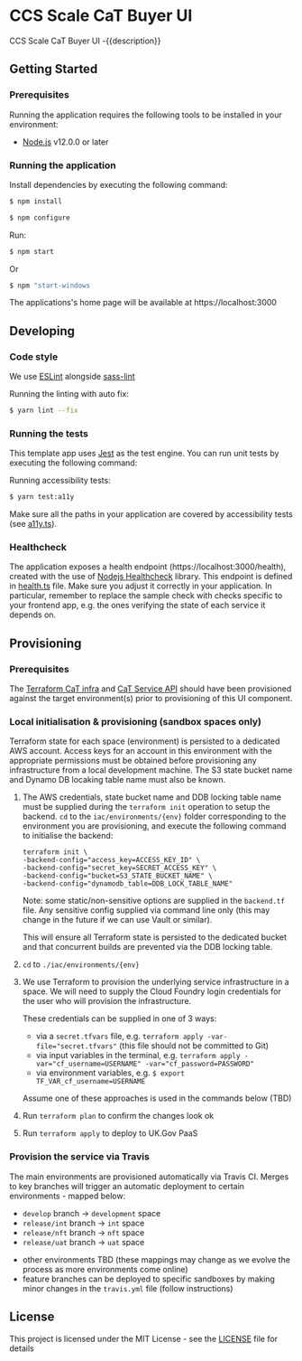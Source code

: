 # CCS Scale CaT Buyer UI

CCS Scale CaT Buyer UI -{{description}}

## Getting Started

### Prerequisites

Running the application requires the following tools to be installed in your environment:

- [Node.js](https://nodejs.org/) v12.0.0 or later

### Running the application

Install dependencies by executing the following command:

```bash
$ npm install
```

```bash
$ npm configure
```

Run:

```bash
$ npm start
```

Or

```bash
$ npm "start-windows
```

The applications's home page will be available at https://localhost:3000

## Developing

### Code style

We use [ESLint](https://github.com/typescript-eslint/typescript-eslint)
alongside [sass-lint](https://github.com/sasstools/sass-lint)

Running the linting with auto fix:

```bash
$ yarn lint --fix
```

### Running the tests

This template app uses [Jest](https://jestjs.io//) as the test engine. You can run unit tests by executing
the following command:

Running accessibility tests:

```bash
$ yarn test:a11y
```

Make sure all the paths in your application are covered by accessibility tests (see [a11y.ts](src/test/a11y/a11y.ts)).

### Healthcheck

The application exposes a health endpoint (https://localhost:3000/health), created with the use of
[Nodejs Healthcheck](https://github.com/hmcts/nodejs-healthcheck) library. This endpoint is defined
in [health.ts](src/main/routes/health.ts) file. Make sure you adjust it correctly in your application.
In particular, remember to replace the sample check with checks specific to your frontend app,
e.g. the ones verifying the state of each service it depends on.

## Provisioning

### Prerequisites

The [Terraform CaT infra](https://github.com/Crown-Commercial-Service/ccs-scale-cat-paas-infra) and [CaT Service API](https://github.com/Crown-Commercial-Service/ccs-scale-cat-service) should have been provisioned against the target environment(s) prior to provisioning of this UI component.

### Local initialisation & provisioning (sandbox spaces only)

Terraform state for each space (environment) is persisted to a dedicated AWS account. Access keys for an account in this environment with the appropriate permissions must be obtained before provisioning any infrastructure from a local development machine. The S3 state bucket name and Dynamo DB locaking table name must also be known.

1. The AWS credentials, state bucket name and DDB locking table name must be supplied during the `terraform init` operation to setup the backend. `cd` to the `iac/environments/{env}` folder corresponding to the environment you are provisioning, and execute the following command to initialise the backend:

   ```
   terraform init \
   -backend-config="access_key=ACCESS_KEY_ID" \
   -backend-config="secret_key=SECRET_ACCESS_KEY" \
   -backend-config="bucket=S3_STATE_BUCKET_NAME" \
   -backend-config="dynamodb_table=DDB_LOCK_TABLE_NAME"
   ```

   Note: some static/non-sensitive options are supplied in the `backend.tf` file. Any sensitive config supplied via command line only (this may change in the future if we can use Vault or similar).

   This will ensure all Terraform state is persisted to the dedicated bucket and that concurrent builds are prevented via the DDB locking table.

2. `cd` to `./iac/environments/{env}`

3. We use Terraform to provision the underlying service infrastructure in a space. We will need to supply the Cloud Foundry login credentials for the user who will provision the infrastructure.

   These credentials can be supplied in one of 3 ways:

   - via a `secret.tfvars` file, e.g. `terraform apply -var-file="secret.tfvars"` (this file should not be committed to Git)
   - via input variables in the terminal, e.g. `terraform apply -var="cf_username=USERNAME" -var="cf_password=PASSWORD"`
   - via environment variables, e.g. `$ export TF_VAR_cf_username=USERNAME`

   Assume one of these approaches is used in the commands below (TBD)

4. Run `terraform plan` to confirm the changes look ok
5. Run `terraform apply` to deploy to UK.Gov PaaS

### Provision the service via Travis

The main environments are provisioned automatically via Travis CI. Merges to key branches will trigger an automatic deployment to certain environments - mapped below:

- `develop` branch -> `development` space
- `release/int` branch -> `int` space
- `release/nft` branch -> `nft` space
- `release/uat` branch -> `uat` space

* other environments TBD (these mappings may change as we evolve the process as more environments come online)
* feature branches can be deployed to specific sandboxes by making minor changes in the `travis.yml` file (follow instructions)

## License

This project is licensed under the MIT License - see the [LICENSE](LICENSE) file for details
